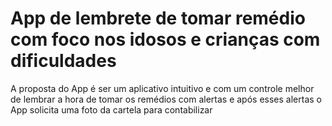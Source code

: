 <h1>App de lembrete de tomar remédio com foco nos idosos e crianças com dificuldades</h1>
<p>A proposta do App é ser um aplicativo intuitivo e com um controle melhor de lembrar a hora de tomar os remédios com alertas e após esses alertas o App solicita uma foto da cartela para contabilizar</p>
